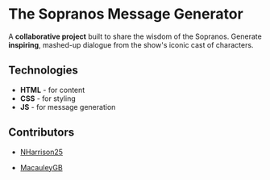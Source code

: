 # The Sopranos Message Generator
A **collaborative project** built to share the wisdom of the Sopranos. Generate **inspiring**, mashed-up dialogue from the show's iconic cast of characters.

## Technologies
* **HTML** - for content
* **CSS** - for styling
* **JS** - for message generation

## Contributors
[NHarrison25]: https://github.com/NHarrison25

* [NHarrison25]

[MacauleyGB]: https://github.com/MacauleyGB

* [MacauleyGB]
